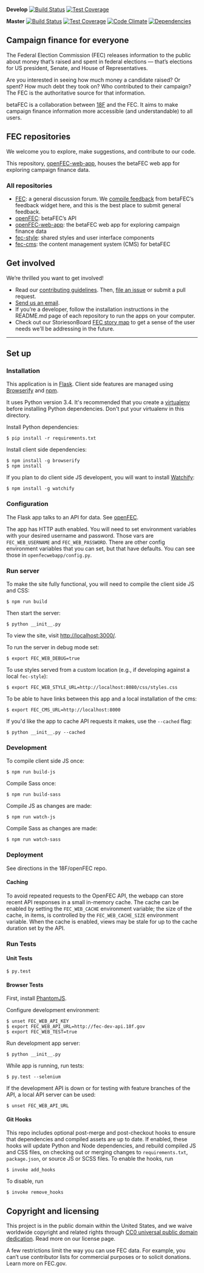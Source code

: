 **Develop**
[![Build Status](https://img.shields.io/travis/18F/openFEC-web-app/develop.svg)](https://travis-ci.org/18F/openFEC-web-app)
[![Test Coverage](https://img.shields.io/codecov/c/github/18F/openFEC-web-app/develop.svg)](https://codecov.io/github/18F/openFEC-web-app)

**Master**
[![Build Status](https://img.shields.io/travis/18F/openFEC-web-app/master.svg)](https://travis-ci.org/18F/openFEC-web-app)
[![Test Coverage](https://img.shields.io/codecov/c/github/18F/openFEC-web-app/master.svg)](https://codecov.io/github/18F/openFEC-web-app)
[![Code Climate](https://img.shields.io/codeclimate/github/18F/openFEC-web-app.svg)](https://codeclimate.com/github/18F/openFEC-web-app)
[![Dependencies](https://img.shields.io/gemnasium/18F/openFEC-web-app.svg)](https://gemnasium.com/18F/openFEC-web-app)

## Campaign finance for everyone

The Federal Election Commission (FEC) releases information to the public about money that’s raised and spent in federal elections — that’s elections for US president, Senate, and House of Representatives. 

Are you interested in seeing how much money a candidate raised? Or spent? How much debt they took on? Who contributed to their campaign? The FEC is the authoritative source for that information.

betaFEC is a collaboration between [18F](http://18f.gsa.gov) and the FEC. It aims to make campaign finance information more accessible (and understandable) to all users. 

## FEC repositories
We welcome you to explore, make suggestions, and contribute to our code. 

This repository, [openFEC-web-app](https://github.com/18f/openfec-web-app), houses the betaFEC web app for exploring campaign finance data.

### All repositories
- [FEC](https://github.com/18F/fec): a general discussion forum. We [compile feedback](https://github.com/18F/fec/issues) from betaFEC’s feedback widget here, and this is the best place to submit general feedback.
- [openFEC](https://github.com/18F/openfec): betaFEC’s API
- [openFEC-web-app](https://github.com/18f/openfec-web-app): the betaFEC web app for exploring campaign finance data
- [fec-style](https://github.com/18F/fec-style): shared styles and user interface components
- [fec-cms](https://github.com/18F/fec-cms): the content management system (CMS) for betaFEC

## Get involved
We’re thrilled you want to get involved! 
- Read our [contributing guidelines](https://github.com/18F/openfec/blob/master/CONTRIBUTING.md). Then, [file an issue](https://github.com/18F/fec/issues) or submit a pull request.
- [Send us an email](mailto:betafeedback@fec.gov).
- If you’re a developer, follow the installation instructions in the README.md page of each repository to run the apps on your computer.
- Check out our StoriesonBoard [FEC story map](https://18f.storiesonboard.com/m/fec) to get a sense of the user needs we'll be addressing in the future.

---
## Set up

### Installation
This application is in [Flask](http://flask.pocoo.org/). Client side features are managed using [Browserify](http://browserify.org/) and [npm](https://www.npmjs.org/).

It uses Python version 3.4. It's recommended that you create a [virtualenv](http://docs.python-guide.org/en/latest/dev/virtualenvs/) before installing Python dependencies. Don't put your virtualenv in this directory.

Install Python dependencies:

    $ pip install -r requirements.txt

Install client side dependencies:

    $ npm install -g browserify
    $ npm install

If you plan to do client side JS developent, you will want to install [Watchify](https://github.com/substack/watchify):
```
$ npm install -g watchify
```

### Configuration

The Flask app talks to an API for data. See [openFEC](http://github.com/18F/openFEC).

The app has HTTP auth enabled. You will need to set environment variables with your desired username and password.
Those vars are `FEC_WEB_USERNAME` and `FEC_WEB_PASSWORD`. There are other config environment variables that you
can set, but that have defaults. You can see those in `openfecwebapp/config.py`.

### Run server
To make the site fully functional, you will need to compile the client side JS and CSS:

    $ npm run build

Then start the server:

    $ python __init__.py

To view the site, visit [http://localhost:3000/](http://localhost:3000/).

To run the server in debug mode set:

    $ export FEC_WEB_DEBUG=true

To use styles served from a custom location (e.g., if developing against a local `fec-style`):

    $ export FEC_WEB_STYLE_URL=http://localhost:8080/css/styles.css

To be able to have links between this app and a local installation of the cms:

    $ export FEC_CMS_URL=http://localhost:8000
    
If you'd like the app to cache API requests it makes, use the `--cached` flag:

    $ python __init__.py --cached

### Development
To compile client side JS once:

    $ npm run build-js

Compile Sass once:

    $ npm run build-sass

Compile JS as changes are made:

    $ npm run watch-js

Compile Sass as changes are made:

    $ npm run watch-sass

### Deployment

See directions in the 18F/openFEC repo.

#### Caching

To avoid repeated requests to the OpenFEC API, the webapp can store recent API responses
in a small in-memory cache. The cache can be enabled by setting the `FEC_WEB_CACHE`
environment variable; the size of the cache, in items, is controlled by the
`FEC_WEB_CACHE_SIZE` environment variable. When the cache is enabled, views may
be stale for up to the cache duration set by the API.

### Run Tests
#### Unit Tests

    $ py.test

#### Browser Tests
First, install [PhantomJS](http://phantomjs.org/).

Configure development environment:

    $ unset FEC_WEB_API_KEY
    $ export FEC_WEB_API_URL=http://fec-dev-api.18f.gov
    $ export FEC_WEB_TEST=true

Run development app server:

    $ python __init__.py

While app is running, run tests:

    $ py.test --selenium

If the development API is down or for testing with feature branches of the API,
a local API server can be used:

    $ unset FEC_WEB_API_URL

#### Git Hooks

This repo includes optional post-merge and post-checkout hooks to ensure that
dependencies and compiled assets are up to date. If enabled, these hooks will
update Python and Node dependencies, and rebuild compiled JS and CSS files,
on checking out or merging changes to `requirements.txt`, `package.json`,
or source JS or SCSS files. To enable the hooks, run

    $ invoke add_hooks

To disable, run

    $ invoke remove_hooks


## Copyright and licensing
This project is in the public domain within the United States, and we waive worldwide copyright and related rights through [CC0 universal public domain dedication](https://creativecommons.org/publicdomain/zero/1.0/). Read more on our license page.

A few restrictions limit the way you can use FEC data. For example, you can’t use contributor lists for commercial purposes or to solicit donations. Learn more on FEC.gov.
